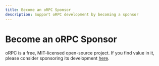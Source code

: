 ```yaml
---
title: Become an oRPC Sponsor
description: Support oRPC development by becoming a sponsor
---
```


# Become an oRPC Sponsor

oRPC is a free, MIT-licensed open-source project. If you find value in it, please consider sponsoring its development [here](https://github.com/sponsors/unnoq).

<script setup>
import FullSponsors from './.vitepress/theme/components/FullSponsors.vue'
</script>

<FullSponsors />
